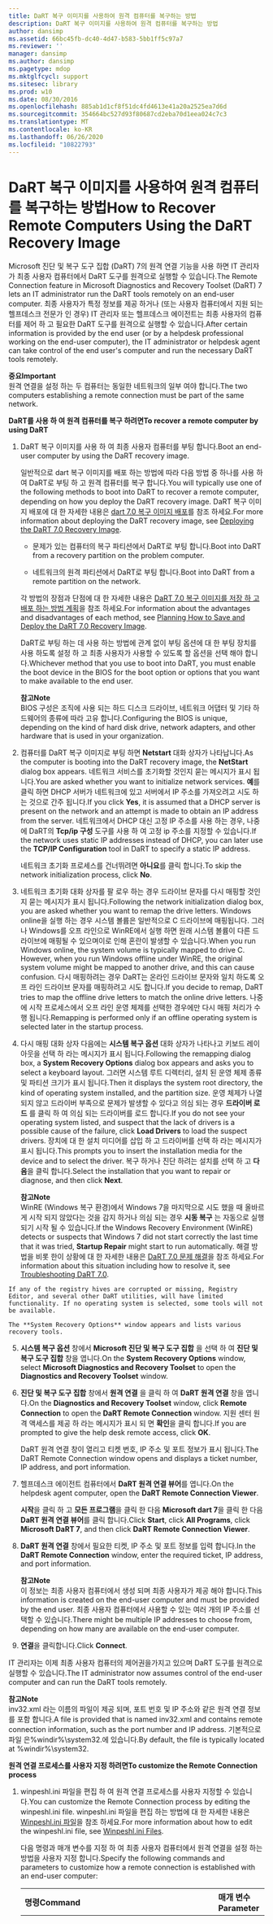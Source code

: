 ```yaml
---
title: DaRT 복구 이미지를 사용하여 원격 컴퓨터를 복구하는 방법
description: DaRT 복구 이미지를 사용하여 원격 컴퓨터를 복구하는 방법
author: dansimp
ms.assetid: 66bc45fb-dc40-4d47-b583-5bb1ff5c97a7
ms.reviewer: ''
manager: dansimp
ms.author: dansimp
ms.pagetype: mdop
ms.mktglfcycl: support
ms.sitesec: library
ms.prod: w10
ms.date: 08/30/2016
ms.openlocfilehash: 885ab1d1cf8f51dc4fd4613e41a20a2525ea7d6d
ms.sourcegitcommit: 354664bc527d93f80687cd2eba70d1eea024c7c3
ms.translationtype: MT
ms.contentlocale: ko-KR
ms.lasthandoff: 06/26/2020
ms.locfileid: "10822793"
---
```

# <span data-ttu-id="fa736-103">DaRT 복구 이미지를 사용하여 원격 컴퓨터를 복구하는 방법</span><span class="sxs-lookup"><span data-stu-id="fa736-103">How to Recover Remote Computers Using the DaRT Recovery Image</span></span>


<span data-ttu-id="fa736-104">Microsoft 진단 및 복구 도구 집합 (DaRT) 7의 원격 연결 기능을 사용 하면 IT 관리자가 최종 사용자 컴퓨터에서 DaRT 도구를 원격으로 실행할 수 있습니다.</span><span class="sxs-lookup"><span data-stu-id="fa736-104">The Remote Connection feature in Microsoft Diagnostics and Recovery Toolset (DaRT) 7 lets an IT administrator run the DaRT tools remotely on an end-user computer.</span></span> <span data-ttu-id="fa736-105">최종 사용자가 특정 정보를 제공 하거나 (또는 사용자 컴퓨터에서 지원 되는 헬프데스크 전문가 인 경우) IT 관리자 또는 헬프데스크 에이전트는 최종 사용자의 컴퓨터를 제어 하 고 필요한 DaRT 도구를 원격으로 실행할 수 있습니다.</span><span class="sxs-lookup"><span data-stu-id="fa736-105">After certain information is provided by the end user (or by a helpdesk professional working on the end-user computer), the IT administrator or helpdesk agent can take control of the end user's computer and run the necessary DaRT tools remotely.</span></span>

**<span data-ttu-id="fa736-106">중요</span><span class="sxs-lookup"><span data-stu-id="fa736-106">Important</span></span>**  
<span data-ttu-id="fa736-107">원격 연결을 설정 하는 두 컴퓨터는 동일한 네트워크의 일부 여야 합니다.</span><span class="sxs-lookup"><span data-stu-id="fa736-107">The two computers establishing a remote connection must be part of the same network.</span></span>



**<span data-ttu-id="fa736-108">DaRT를 사용 하 여 원격 컴퓨터를 복구 하려면</span><span class="sxs-lookup"><span data-stu-id="fa736-108">To recover a remote computer by using DaRT</span></span>**

1.  <span data-ttu-id="fa736-109">DaRT 복구 이미지를 사용 하 여 최종 사용자 컴퓨터를 부팅 합니다.</span><span class="sxs-lookup"><span data-stu-id="fa736-109">Boot an end-user computer by using the DaRT recovery image.</span></span>

    <span data-ttu-id="fa736-110">일반적으로 dart 복구 이미지를 배포 하는 방법에 따라 다음 방법 중 하나를 사용 하 여 DaRT로 부팅 하 고 원격 컴퓨터를 복구 합니다.</span><span class="sxs-lookup"><span data-stu-id="fa736-110">You will typically use one of the following methods to boot into DaRT to recover a remote computer, depending on how you deploy the DaRT recovery image.</span></span> <span data-ttu-id="fa736-111">DaRT 복구 이미지 배포에 대 한 자세한 내용은 [dart 7.0 복구 이미지 배포](deploying-the-dart-70-recovery-image-dart-7.md)를 참조 하세요.</span><span class="sxs-lookup"><span data-stu-id="fa736-111">For more information about deploying the DaRT recovery image, see [Deploying the DaRT 7.0 Recovery Image](deploying-the-dart-70-recovery-image-dart-7.md).</span></span>

    -   <span data-ttu-id="fa736-112">문제가 있는 컴퓨터의 복구 파티션에서 DaRT로 부팅 합니다.</span><span class="sxs-lookup"><span data-stu-id="fa736-112">Boot into DaRT from a recovery partition on the problem computer.</span></span>

    -   <span data-ttu-id="fa736-113">네트워크의 원격 파티션에서 DaRT로 부팅 합니다.</span><span class="sxs-lookup"><span data-stu-id="fa736-113">Boot into DaRT from a remote partition on the network.</span></span>

    <span data-ttu-id="fa736-114">각 방법의 장점과 단점에 대 한 자세한 내용은 [DaRT 7.0 복구 이미지를 저장 하 고 배포 하는 방법 계획](planning-how-to-save-and-deploy-the-dart-70-recovery-image.md)을 참조 하세요.</span><span class="sxs-lookup"><span data-stu-id="fa736-114">For information about the advantages and disadvantages of each method, see [Planning How to Save and Deploy the DaRT 7.0 Recovery Image](planning-how-to-save-and-deploy-the-dart-70-recovery-image.md).</span></span>

    <span data-ttu-id="fa736-115">DaRT로 부팅 하는 데 사용 하는 방법에 관계 없이 부팅 옵션에 대 한 부팅 장치를 사용 하도록 설정 하 고 최종 사용자가 사용할 수 있도록 할 옵션을 선택 해야 합니다.</span><span class="sxs-lookup"><span data-stu-id="fa736-115">Whichever method that you use to boot into DaRT, you must enable the boot device in the BIOS for the boot option or options that you want to make available to the end user.</span></span>

    **<span data-ttu-id="fa736-116">참고</span><span class="sxs-lookup"><span data-stu-id="fa736-116">Note</span></span>**  
    <span data-ttu-id="fa736-117">BIOS 구성은 조직에 사용 되는 하드 디스크 드라이브, 네트워크 어댑터 및 기타 하드웨어의 종류에 따라 고유 합니다.</span><span class="sxs-lookup"><span data-stu-id="fa736-117">Configuring the BIOS is unique, depending on the kind of hard disk drive, network adapters, and other hardware that is used in your organization.</span></span>



2.  <span data-ttu-id="fa736-118">컴퓨터를 DaRT 복구 이미지로 부팅 하면 **Netstart** 대화 상자가 나타납니다.</span><span class="sxs-lookup"><span data-stu-id="fa736-118">As the computer is booting into the DaRT recovery image, the **NetStart** dialog box appears.</span></span> <span data-ttu-id="fa736-119">네트워크 서비스를 초기화할 것인지 묻는 메시지가 표시 됩니다.</span><span class="sxs-lookup"><span data-stu-id="fa736-119">You are asked whether you want to initialize network services.</span></span> <span data-ttu-id="fa736-120">**예**를 클릭 하면 DHCP 서버가 네트워크에 있고 서버에서 IP 주소를 가져오려고 시도 하는 것으로 간주 됩니다.</span><span class="sxs-lookup"><span data-stu-id="fa736-120">If you click **Yes**, it is assumed that a DHCP server is present on the network and an attempt is made to obtain an IP address from the server.</span></span> <span data-ttu-id="fa736-121">네트워크에서 DHCP 대신 고정 IP 주소를 사용 하는 경우, 나중에 DaRT의 **Tcp/ip 구성** 도구를 사용 하 여 고정 ip 주소를 지정할 수 있습니다.</span><span class="sxs-lookup"><span data-stu-id="fa736-121">If the network uses static IP addresses instead of DHCP, you can later use the **TCP/IP Configuration** tool in DaRT to specify a static IP address.</span></span>

    <span data-ttu-id="fa736-122">네트워크 초기화 프로세스를 건너뛰려면 **아니요**를 클릭 합니다.</span><span class="sxs-lookup"><span data-stu-id="fa736-122">To skip the network initialization process, click **No**.</span></span>

3.  <span data-ttu-id="fa736-123">네트워크 초기화 대화 상자를 팔 로우 하는 경우 드라이브 문자를 다시 매핑할 것인지 묻는 메시지가 표시 됩니다.</span><span class="sxs-lookup"><span data-stu-id="fa736-123">Following the network initialization dialog box, you are asked whether you want to remap the drive letters.</span></span> <span data-ttu-id="fa736-124">Windows online을 실행 하는 경우 시스템 볼륨은 일반적으로 C 드라이브에 매핑됩니다. 그러나 Windows를 오프 라인으로 WinRE에서 실행 하면 원래 시스템 볼륨이 다른 드라이브에 매핑될 수 있으며이로 인해 혼란이 발생할 수 있습니다.</span><span class="sxs-lookup"><span data-stu-id="fa736-124">When you run Windows online, the system volume is typically mapped to drive C. However, when you run Windows offline under WinRE, the original system volume might be mapped to another drive, and this can cause confusion.</span></span> <span data-ttu-id="fa736-125">다시 매핑하려는 경우 DaRT는 온라인 드라이브 문자와 일치 하도록 오프 라인 드라이브 문자를 매핑하려고 시도 합니다.</span><span class="sxs-lookup"><span data-stu-id="fa736-125">If you decide to remap, DaRT tries to map the offline drive letters to match the online drive letters.</span></span> <span data-ttu-id="fa736-126">나중에 시작 프로세스에서 오프 라인 운영 체제를 선택한 경우에만 다시 매핑 처리가 수행 됩니다.</span><span class="sxs-lookup"><span data-stu-id="fa736-126">Remapping is performed only if an offline operating system is selected later in the startup process.</span></span>

4.  <span data-ttu-id="fa736-127">다시 매핑 대화 상자 다음에는 **시스템 복구 옵션** 대화 상자가 나타나고 키보드 레이아웃을 선택 하 라는 메시지가 표시 됩니다.</span><span class="sxs-lookup"><span data-stu-id="fa736-127">Following the remapping dialog box, a **System Recovery Options** dialog box appears and asks you to select a keyboard layout.</span></span> <span data-ttu-id="fa736-128">그러면 시스템 루트 디렉터리, 설치 된 운영 체제 종류 및 파티션 크기가 표시 됩니다.</span><span class="sxs-lookup"><span data-stu-id="fa736-128">Then it displays the system root directory, the kind of operating system installed, and the partition size.</span></span> <span data-ttu-id="fa736-129">운영 체제가 나열 되지 않고 드라이버 부족으로 문제가 발생할 수 있다고 의심 되는 경우 **드라이버 로드** 를 클릭 하 여 의심 되는 드라이버를 로드 합니다.</span><span class="sxs-lookup"><span data-stu-id="fa736-129">If you do not see your operating system listed, and suspect that the lack of drivers is a possible cause of the failure, click **Load Drivers** to load the suspect drivers.</span></span> <span data-ttu-id="fa736-130">장치에 대 한 설치 미디어를 삽입 하 고 드라이버를 선택 하 라는 메시지가 표시 됩니다.</span><span class="sxs-lookup"><span data-stu-id="fa736-130">This prompts you to insert the installation media for the device and to select the driver.</span></span> <span data-ttu-id="fa736-131">복구 하거나 진단 하려는 설치를 선택 하 고 **다음**을 클릭 합니다.</span><span class="sxs-lookup"><span data-stu-id="fa736-131">Select the installation that you want to repair or diagnose, and then click **Next**.</span></span>

    **<span data-ttu-id="fa736-132">참고</span><span class="sxs-lookup"><span data-stu-id="fa736-132">Note</span></span>**  
    <span data-ttu-id="fa736-133">WinRE (Windows 복구 환경)에서 Windows 7을 마지막으로 시도 했을 때 올바르게 시작 되지 않았다는 것을 감지 하거나 의심 되는 경우 **시동 복구** 는 자동으로 실행 되기 시작 될 수 있습니다.</span><span class="sxs-lookup"><span data-stu-id="fa736-133">If the Windows Recovery Environment (WinRE) detects or suspects that Windows 7 did not start correctly the last time that it was tried, **Startup Repair** might start to run automatically.</span></span> <span data-ttu-id="fa736-134">해결 방법을 비롯 한이 상황에 대 한 자세한 내용은 [DaRT 7.0 문제 해결](troubleshooting-dart-70-new-ia.md)을 참조 하세요.</span><span class="sxs-lookup"><span data-stu-id="fa736-134">For information about this situation including how to resolve it, see [Troubleshooting DaRT 7.0](troubleshooting-dart-70-new-ia.md).</span></span>



~~~
If any of the registry hives are corrupted or missing, Registry Editor, and several other DaRT utilities, will have limited functionality. If no operating system is selected, some tools will not be available.

The **System Recovery Options** window appears and lists various recovery tools.
~~~

5. <span data-ttu-id="fa736-135">**시스템 복구 옵션** 창에서 **Microsoft 진단 및 복구 도구 집합** 을 선택 하 여 **진단 및 복구 도구 집합** 창을 엽니다.</span><span class="sxs-lookup"><span data-stu-id="fa736-135">On the **System Recovery Options** window, select **Microsoft Diagnostics and Recovery Toolset** to open the **Diagnostics and Recovery Toolset** window.</span></span>

6. <span data-ttu-id="fa736-136">**진단 및 복구 도구 집합** 창에서 **원격 연결** 을 클릭 하 여 **DaRT 원격 연결** 창을 엽니다.</span><span class="sxs-lookup"><span data-stu-id="fa736-136">On the **Diagnostics and Recovery Toolset** window, click **Remote Connection** to open the **DaRT Remote Connection** window.</span></span> <span data-ttu-id="fa736-137">지원 센터 원격 액세스를 제공 하 라는 메시지가 표시 되 면 **확인**을 클릭 합니다.</span><span class="sxs-lookup"><span data-stu-id="fa736-137">If you are prompted to give the help desk remote access, click **OK**.</span></span>

   <span data-ttu-id="fa736-138">DaRT 원격 연결 창이 열리고 티켓 번호, IP 주소 및 포트 정보가 표시 됩니다.</span><span class="sxs-lookup"><span data-stu-id="fa736-138">The DaRT Remote Connection window opens and displays a ticket number, IP address, and port information.</span></span>

7. <span data-ttu-id="fa736-139">헬프데스크 에이전트 컴퓨터에서 **DaRT 원격 연결 뷰어**를 엽니다.</span><span class="sxs-lookup"><span data-stu-id="fa736-139">On the helpdesk agent computer, open the **DaRT Remote Connection Viewer**.</span></span>

   <span data-ttu-id="fa736-140">**시작**을 클릭 하 고 **모든 프로그램**을 클릭 한 다음 **Microsoft dart 7**을 클릭 한 다음 **DaRT 원격 연결 뷰어**를 클릭 합니다.</span><span class="sxs-lookup"><span data-stu-id="fa736-140">Click **Start**, click **All Programs**, click **Microsoft DaRT 7**, and then click **DaRT Remote Connection Viewer**.</span></span>

8. <span data-ttu-id="fa736-141">**DaRT 원격 연결** 창에서 필요한 티켓, IP 주소 및 포트 정보를 입력 합니다.</span><span class="sxs-lookup"><span data-stu-id="fa736-141">In the **DaRT Remote Connection** window, enter the required ticket, IP address, and port information.</span></span>

   **<span data-ttu-id="fa736-142">참고</span><span class="sxs-lookup"><span data-stu-id="fa736-142">Note</span></span>**  
   <span data-ttu-id="fa736-143">이 정보는 최종 사용자 컴퓨터에서 생성 되며 최종 사용자가 제공 해야 합니다.</span><span class="sxs-lookup"><span data-stu-id="fa736-143">This information is created on the end-user computer and must be provided by the end user.</span></span> <span data-ttu-id="fa736-144">최종 사용자 컴퓨터에서 사용할 수 있는 여러 개의 IP 주소를 선택할 수 있습니다.</span><span class="sxs-lookup"><span data-stu-id="fa736-144">There might be multiple IP addresses to choose from, depending on how many are available on the end-user computer.</span></span>



9. <span data-ttu-id="fa736-145">**연결**을 클릭합니다.</span><span class="sxs-lookup"><span data-stu-id="fa736-145">Click **Connect**.</span></span>

<span data-ttu-id="fa736-146">IT 관리자는 이제 최종 사용자 컴퓨터의 제어권을가지고 있으며 DaRT 도구를 원격으로 실행할 수 있습니다.</span><span class="sxs-lookup"><span data-stu-id="fa736-146">The IT administrator now assumes control of the end-user computer and can run the DaRT tools remotely.</span></span>

**<span data-ttu-id="fa736-147">참고</span><span class="sxs-lookup"><span data-stu-id="fa736-147">Note</span></span>**  
<span data-ttu-id="fa736-148">inv32.xml 라는 이름의 파일이 제공 되며, 포트 번호 및 IP 주소와 같은 원격 연결 정보를 포함 합니다.</span><span class="sxs-lookup"><span data-stu-id="fa736-148">A file is provided that is named inv32.xml and contains remote connection information, such as the port number and IP address.</span></span> <span data-ttu-id="fa736-149">기본적으로 파일 은%windir%\\system32.에 있습니다.</span><span class="sxs-lookup"><span data-stu-id="fa736-149">By default, the file is typically located at %windir%\\system32.</span></span>



**<span data-ttu-id="fa736-150">원격 연결 프로세스를 사용자 지정 하려면</span><span class="sxs-lookup"><span data-stu-id="fa736-150">To customize the Remote Connection process</span></span>**

1. <span data-ttu-id="fa736-151">winpeshl.ini 파일을 편집 하 여 원격 연결 프로세스를 사용자 지정할 수 있습니다.</span><span class="sxs-lookup"><span data-stu-id="fa736-151">You can customize the Remote Connection process by editing the winpeshl.ini file.</span></span> <span data-ttu-id="fa736-152">winpeshl.ini 파일을 편집 하는 방법에 대 한 자세한 내용은 [Winpeshl.ini 파일](https://go.microsoft.com/fwlink/?LinkId=219413)을 참조 하세요.</span><span class="sxs-lookup"><span data-stu-id="fa736-152">For more information about how to edit the winpeshl.ini file, see [Winpeshl.ini Files](https://go.microsoft.com/fwlink/?LinkId=219413).</span></span>

   <span data-ttu-id="fa736-153">다음 명령과 매개 변수를 지정 하 여 최종 사용자 컴퓨터에서 원격 연결을 설정 하는 방법을 사용자 지정 합니다.</span><span class="sxs-lookup"><span data-stu-id="fa736-153">Specify the following commands and parameters to customize how a remote connection is established with an end-user computer:</span></span>

   <table>
   <colgroup>
   <col width="33%" />
   <col width="33%" />
   <col width="33%" />
   </colgroup>
   <thead>
   <tr class="header">
   <th align="left"><span data-ttu-id="fa736-154">명령</span><span class="sxs-lookup"><span data-stu-id="fa736-154">Command</span></span></th>
   <th align="left"><span data-ttu-id="fa736-155">매개 변수</span><span class="sxs-lookup"><span data-stu-id="fa736-155">Parameter</span></span></th>
   <th align="left"><span data-ttu-id="fa736-156">설명</span><span class="sxs-lookup"><span data-stu-id="fa736-156">Description</span></span></th>
   </tr>
   </thead>
   <tbody>
   <tr class="odd">
   <td align="left"><p><strong><span data-ttu-id="fa736-157">RemoteRecovery.exe</span><span class="sxs-lookup"><span data-stu-id="fa736-157">RemoteRecovery.exe</span></span></strong></p></td>
   <td align="left"><p><span data-ttu-id="fa736-158">-nomessage</span><span class="sxs-lookup"><span data-stu-id="fa736-158">-nomessage</span></span></p></td>
   <td align="left"><p><span data-ttu-id="fa736-159">확인 메시지가 표시 되지 않도록 지정 합니다.</span><span class="sxs-lookup"><span data-stu-id="fa736-159">Specifies that the confirmation prompt is not displayed.</span></span> <strong><span data-ttu-id="fa736-160">원격 연결은 </strong> 최종 사용자가 &quot; 확인 메시지에 Yes로 응답 한 것 처럼 계속 됩니다 &quot; .</span><span class="sxs-lookup"><span data-stu-id="fa736-160">Remote Connection</strong> continues just as if the end user had responded &quot;Yes&quot; to the confirmation prompt.</span></span></p></td>
   </tr>
   <tr class="even">
   <td align="left"><p><strong><span data-ttu-id="fa736-161">WaitForConnection.exe</span><span class="sxs-lookup"><span data-stu-id="fa736-161">WaitForConnection.exe</span></span></strong></p></td>
   <td align="left"><p><span data-ttu-id="fa736-162">none</span><span class="sxs-lookup"><span data-stu-id="fa736-162">none</span></span></p></td>
   <td align="left"><p><span data-ttu-id="fa736-163"><strong>원격 연결이 실행 되 고 </strong> 있지 않거나 최종 사용자 컴퓨터에 유효한 연결이 설정 될 때까지 사용자 지정 스크립트가 계속 진행 되지 않도록 합니다.</span><span class="sxs-lookup"><span data-stu-id="fa736-163">Prevents a custom script from continuing until either <strong>Remote Connection</strong> is not running or a valid connection is established with the end-user computer.</span></span></p>
   <div class="alert">
   <strong><span data-ttu-id="fa736-164">중요</span><span class="sxs-lookup"><span data-stu-id="fa736-164">Important</span></span></strong><br/><p><span data-ttu-id="fa736-165">이 명령은 독립적으로 지정 된 경우 기능을 사용 하지 않습니다.</span><span class="sxs-lookup"><span data-stu-id="fa736-165">This command serves no function if it is specified independently.</span></span> <span data-ttu-id="fa736-166">올바르게 작동 하려면 스크립트에서 지정 해야 합니다.</span><span class="sxs-lookup"><span data-stu-id="fa736-166">It must be specified in a script to function correctly.</span></span></p>
   </div>
   <div>

   </div></td>
   </tr>
   </tbody>
   </table>



2. <span data-ttu-id="fa736-167">다음은 DaRT로 부팅 하려고 하는 즉시 **원격 연결** 도구를 열기 위해 사용자 지정 된 winpeshl.ini 파일의 예입니다.</span><span class="sxs-lookup"><span data-stu-id="fa736-167">The following is an example of a winpeshl.ini file that is customized to open the **Remote Connection** tool as soon as an attempt is made to boot into DaRT:</span></span>

   ```ini
   [LaunchApps]
   "%windir%\system32\netstart.exe -network -remount"
   "cmd /C start %windir%\system32\RemoteRecovery.exe -nomessage"
   "%windir%\system32\WaitForConnection.exe"
   "%SYSTEMDRIVE%\sources\recovery\recenv.exe"
   ```

**<span data-ttu-id="fa736-168">명령 프롬프트에서 원격 연결 뷰어를 실행 하려면</span><span class="sxs-lookup"><span data-stu-id="fa736-168">To run the Remote Connection Viewer at the command prompt</span></span>**

1.  <span data-ttu-id="fa736-169">명령 프롬프트에서 **DartRemoteViewer.exe** 명령을 지정 하 고 다음 매개 변수를 사용 하 여 **DaRT 원격 연결 뷰어** 를 실행할 수 있습니다.</span><span class="sxs-lookup"><span data-stu-id="fa736-169">You can run the **DaRT Remote Connection Viewer** at the command prompt by specifying the **DartRemoteViewer.exe** command and by using the following parameters:</span></span>

    <table>
    <colgroup>
    <col width="50%" />
    <col width="50%" />
    </colgroup>
    <thead>
    <tr class="header">
    <th align="left"><span data-ttu-id="fa736-170">매개 변수</span><span class="sxs-lookup"><span data-stu-id="fa736-170">Parameter</span></span></th>
    <th align="left"><span data-ttu-id="fa736-171">설명</span><span class="sxs-lookup"><span data-stu-id="fa736-171">Description</span></span></th>
    </tr>
    </thead>
    <tbody>
    <tr class="odd">
    <td align="left"><p><span data-ttu-id="fa736-172">-ticket = &lt; <em> ticketnumber</em>&gt;</span><span class="sxs-lookup"><span data-stu-id="fa736-172">-ticket=&lt;<em>ticketnumber</em>&gt;</span></span></p></td>
    <td align="left"><p><span data-ttu-id="fa736-173">여기서 &lt; <em> ticketnumber </em> &gt; 는 대시를 포함 하 여 원격 연결에 의해 생성 되는 티켓 번호입니다.</span><span class="sxs-lookup"><span data-stu-id="fa736-173">Where &lt;<em>ticketnumber</em>&gt; is the ticket number, including the dashes, that is generated by Remote Connection.</span></span></p></td>
    </tr>
    <tr class="even">
    <td align="left"><p><span data-ttu-id="fa736-174">-ipaddress = &lt; <em> ipaddress</em>&gt;</span><span class="sxs-lookup"><span data-stu-id="fa736-174">-ipaddress=&lt;<em>ipaddress</em>&gt;</span></span></p></td>
    <td align="left"><p><span data-ttu-id="fa736-175">여기서 &lt; <em> Ipaddress </em> &gt; 는 원격 연결에 의해 생성 되는 IP 주소입니다.</span><span class="sxs-lookup"><span data-stu-id="fa736-175">Where &lt;<em>ipaddress</em>&gt; is the IP address that is generated by Remote Connection.</span></span></p></td>
    </tr>
    <tr class="odd">
    <td align="left"><p><span data-ttu-id="fa736-176">-port = &lt; <em> port</em>&gt;</span><span class="sxs-lookup"><span data-stu-id="fa736-176">-port=&lt;<em>port</em>&gt;</span></span></p></td>
    <td align="left"><p><span data-ttu-id="fa736-177">여기서 &lt; <em> 포트는 </em> &gt; 지정 된 IP 주소에 해당 하는 포트입니다.</span><span class="sxs-lookup"><span data-stu-id="fa736-177">Where &lt;<em>port</em>&gt; is the port that corresponds to the specified IP address.</span></span></p></td>
    </tr>
    </tbody>
    </table>



~~~
**Note**  
The variables for these parameters are created on the end-user computer and must be provided by the end user.
~~~



2. <span data-ttu-id="fa736-178">세 개의 매개 변수가 모두 지정 되 고 데이터가 유효 하면 프로그램을 시작할 때 즉시 연결을 시도 합니다.</span><span class="sxs-lookup"><span data-stu-id="fa736-178">If all three parameters are specified and the data is valid, a connection is immediately tried when the program starts.</span></span> <span data-ttu-id="fa736-179">매개 변수가 유효 하지 않은 경우에는 지정 된 매개 변수가 없는 것 처럼 프로그램이 시작 됩니다.</span><span class="sxs-lookup"><span data-stu-id="fa736-179">If any parameter is not valid, the program starts as if there were no parameters specified.</span></span>

## <span data-ttu-id="fa736-180">관련 항목</span><span class="sxs-lookup"><span data-stu-id="fa736-180">Related topics</span></span>


[<span data-ttu-id="fa736-181">DaRT 7.0를 사용하여 컴퓨터 복구</span><span class="sxs-lookup"><span data-stu-id="fa736-181">Recovering Computers Using DaRT 7.0</span></span>](recovering-computers-using-dart-70-dart-7.md)









